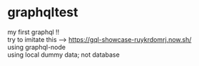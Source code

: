 # graphqltest
my first graphql !! \
try to imitate this --> https://gql-showcase-ruykrdomrj.now.sh/ \
using graphql-node \
using local dummy data; not database

